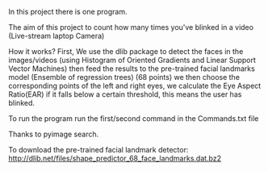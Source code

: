 In this project there is one program.

The aim of this project to count how many times you've blinked in a video (Live-stream laptop
Camera)

How it works? First, We use the dlib package to detect the faces in the images/videos 
(using Histogram of Oriented Gradients and Linear Support Vector Machines) then feed the
results to the pre-trained facial landmarks model (Ensemble of regression trees) (68 points)
we then choose the corresponding points of the left and right eyes, we calculate the 
Eye Aspect Ratio(EAR) if it falls below a certain threshold, this means the user has blinked.

To run the program run the first/second command in the Commands.txt file

Thanks to pyimage search. 

To download the pre-trained facial landmark detector:
http://dlib.net/files/shape_predictor_68_face_landmarks.dat.bz2